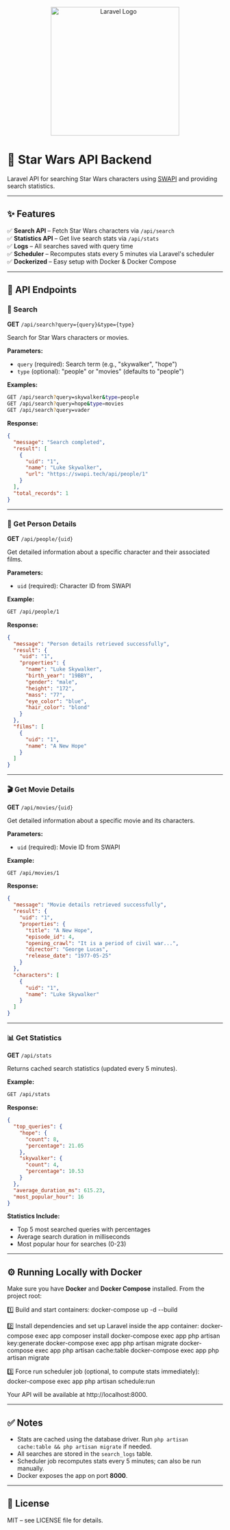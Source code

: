 <p align="center">
  <img src="https://raw.githubusercontent.com/laravel/art/master/logo-lockup/5%20SVG/2%20CMYK/1%20Full%20Color/laravel-logolockup-cmyk-red.svg" width="300" alt="Laravel Logo">
</p>

# 🌌 Star Wars API Backend

Laravel API for searching Star Wars characters using [SWAPI](https://swapi.tech) and providing search statistics.

---

## ✨ Features

✅ **Search API** – Fetch Star Wars characters via `/api/search`  
✅ **Statistics API** – Get live search stats via `/api/stats`  
✅ **Logs** – All searches saved with query time  
✅ **Scheduler** – Recomputes stats every 5 minutes via Laravel's scheduler  
✅ **Dockerized** – Easy setup with Docker & Docker Compose

---

## 🔗 API Endpoints

### 🔎 Search

**GET** `/api/search?query={query}&type={type}`

Search for Star Wars characters or movies.

**Parameters:**
- `query` (required): Search term (e.g., "skywalker", "hope")
- `type` (optional): "people" or "movies" (defaults to "people")

**Examples:**
```bash
GET /api/search?query=skywalker&type=people
GET /api/search?query=hope&type=movies
GET /api/search?query=vader
```

**Response:**
```json
{
  "message": "Search completed",
  "result": [
    {
      "uid": "1",
      "name": "Luke Skywalker",
      "url": "https://swapi.tech/api/people/1"
    }
  ],
  "total_records": 1
}
```

---

### 👤 Get Person Details

**GET** `/api/people/{uid}`

Get detailed information about a specific character and their associated films.

**Parameters:**
- `uid` (required): Character ID from SWAPI

**Example:**
```bash
GET /api/people/1
```

**Response:**
```json
{
  "message": "Person details retrieved successfully",
  "result": {
    "uid": "1",
    "properties": {
      "name": "Luke Skywalker",
      "birth_year": "19BBY",
      "gender": "male",
      "height": "172",
      "mass": "77",
      "eye_color": "blue",
      "hair_color": "blond"
    }
  },
  "films": [
    {
      "uid": "1",
      "name": "A New Hope"
    }
  ]
}
```

---

### 🎬 Get Movie Details

**GET** `/api/movies/{uid}`

Get detailed information about a specific movie and its characters.

**Parameters:**
- `uid` (required): Movie ID from SWAPI

**Example:**
```bash
GET /api/movies/1
```

**Response:**
```json
{
  "message": "Movie details retrieved successfully",
  "result": {
    "uid": "1",
    "properties": {
      "title": "A New Hope",
      "episode_id": 4,
      "opening_crawl": "It is a period of civil war...",
      "director": "George Lucas",
      "release_date": "1977-05-25"
    }
  },
  "characters": [
    {
      "uid": "1",
      "name": "Luke Skywalker"
    }
  ]
}
```

---

### 📊 Get Statistics

**GET** `/api/stats`

Returns cached search statistics (updated every 5 minutes).

**Example:**
```bash
GET /api/stats
```

**Response:**
```json
{
  "top_queries": {
    "hope": {
      "count": 8,
      "percentage": 21.05
    },
    "skywalker": {
      "count": 4,
      "percentage": 10.53
    }
  },
  "average_duration_ms": 615.23,
  "most_popular_hour": 16
}
```

**Statistics Include:**
- Top 5 most searched queries with percentages
- Average search duration in milliseconds
- Most popular hour for searches (0-23)

---

## ⚙️ Running Locally with Docker

Make sure you have **Docker** and **Docker Compose** installed. From the project root:

1️⃣ Build and start containers:
docker-compose up -d --build

2️⃣ Install dependencies and set up Laravel inside the app container:
docker-compose exec app composer install
docker-compose exec app php artisan key:generate
docker-compose exec app php artisan migrate
docker-compose exec app php artisan cache:table
docker-compose exec app php artisan migrate

3️⃣ Force run scheduler job (optional, to compute stats immediately):
docker-compose exec app php artisan schedule:run

Your API will be available at http://localhost:8000.

---

## ✅ Notes

- Stats are cached using the database driver. Run `php artisan cache:table && php artisan migrate` if needed.
- All searches are stored in the `search_logs` table.
- Scheduler job recomputes stats every 5 minutes; can also be run manually.
- Docker exposes the app on port **8000**.

---

## 📄 License

MIT – see LICENSE file for details.

